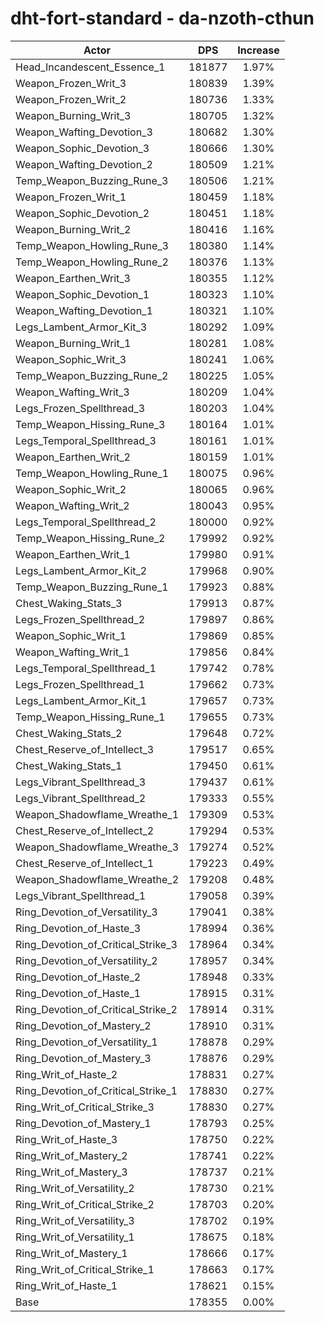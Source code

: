 # dht-fort-standard - da-nzoth-cthun
| Actor | DPS | Increase |
|---|:---:|:---:|
|Head_Incandescent_Essence_1|181877|1.97%|
|Weapon_Frozen_Writ_3|180839|1.39%|
|Weapon_Frozen_Writ_2|180736|1.33%|
|Weapon_Burning_Writ_3|180705|1.32%|
|Weapon_Wafting_Devotion_3|180682|1.30%|
|Weapon_Sophic_Devotion_3|180666|1.30%|
|Weapon_Wafting_Devotion_2|180509|1.21%|
|Temp_Weapon_Buzzing_Rune_3|180506|1.21%|
|Weapon_Frozen_Writ_1|180459|1.18%|
|Weapon_Sophic_Devotion_2|180451|1.18%|
|Weapon_Burning_Writ_2|180416|1.16%|
|Temp_Weapon_Howling_Rune_3|180380|1.14%|
|Temp_Weapon_Howling_Rune_2|180376|1.13%|
|Weapon_Earthen_Writ_3|180355|1.12%|
|Weapon_Sophic_Devotion_1|180323|1.10%|
|Weapon_Wafting_Devotion_1|180321|1.10%|
|Legs_Lambent_Armor_Kit_3|180292|1.09%|
|Weapon_Burning_Writ_1|180281|1.08%|
|Weapon_Sophic_Writ_3|180241|1.06%|
|Temp_Weapon_Buzzing_Rune_2|180225|1.05%|
|Weapon_Wafting_Writ_3|180209|1.04%|
|Legs_Frozen_Spellthread_3|180203|1.04%|
|Temp_Weapon_Hissing_Rune_3|180164|1.01%|
|Legs_Temporal_Spellthread_3|180161|1.01%|
|Weapon_Earthen_Writ_2|180159|1.01%|
|Temp_Weapon_Howling_Rune_1|180075|0.96%|
|Weapon_Sophic_Writ_2|180065|0.96%|
|Weapon_Wafting_Writ_2|180043|0.95%|
|Legs_Temporal_Spellthread_2|180000|0.92%|
|Temp_Weapon_Hissing_Rune_2|179992|0.92%|
|Weapon_Earthen_Writ_1|179980|0.91%|
|Legs_Lambent_Armor_Kit_2|179968|0.90%|
|Temp_Weapon_Buzzing_Rune_1|179923|0.88%|
|Chest_Waking_Stats_3|179913|0.87%|
|Legs_Frozen_Spellthread_2|179897|0.86%|
|Weapon_Sophic_Writ_1|179869|0.85%|
|Weapon_Wafting_Writ_1|179856|0.84%|
|Legs_Temporal_Spellthread_1|179742|0.78%|
|Legs_Frozen_Spellthread_1|179662|0.73%|
|Legs_Lambent_Armor_Kit_1|179657|0.73%|
|Temp_Weapon_Hissing_Rune_1|179655|0.73%|
|Chest_Waking_Stats_2|179648|0.72%|
|Chest_Reserve_of_Intellect_3|179517|0.65%|
|Chest_Waking_Stats_1|179450|0.61%|
|Legs_Vibrant_Spellthread_3|179437|0.61%|
|Legs_Vibrant_Spellthread_2|179333|0.55%|
|Weapon_Shadowflame_Wreathe_1|179309|0.53%|
|Chest_Reserve_of_Intellect_2|179294|0.53%|
|Weapon_Shadowflame_Wreathe_3|179274|0.52%|
|Chest_Reserve_of_Intellect_1|179223|0.49%|
|Weapon_Shadowflame_Wreathe_2|179208|0.48%|
|Legs_Vibrant_Spellthread_1|179058|0.39%|
|Ring_Devotion_of_Versatility_3|179041|0.38%|
|Ring_Devotion_of_Haste_3|178994|0.36%|
|Ring_Devotion_of_Critical_Strike_3|178964|0.34%|
|Ring_Devotion_of_Versatility_2|178957|0.34%|
|Ring_Devotion_of_Haste_2|178948|0.33%|
|Ring_Devotion_of_Haste_1|178915|0.31%|
|Ring_Devotion_of_Critical_Strike_2|178914|0.31%|
|Ring_Devotion_of_Mastery_2|178910|0.31%|
|Ring_Devotion_of_Versatility_1|178878|0.29%|
|Ring_Devotion_of_Mastery_3|178876|0.29%|
|Ring_Writ_of_Haste_2|178831|0.27%|
|Ring_Devotion_of_Critical_Strike_1|178830|0.27%|
|Ring_Writ_of_Critical_Strike_3|178830|0.27%|
|Ring_Devotion_of_Mastery_1|178793|0.25%|
|Ring_Writ_of_Haste_3|178750|0.22%|
|Ring_Writ_of_Mastery_2|178741|0.22%|
|Ring_Writ_of_Mastery_3|178737|0.21%|
|Ring_Writ_of_Versatility_2|178730|0.21%|
|Ring_Writ_of_Critical_Strike_2|178703|0.20%|
|Ring_Writ_of_Versatility_3|178702|0.19%|
|Ring_Writ_of_Versatility_1|178675|0.18%|
|Ring_Writ_of_Mastery_1|178666|0.17%|
|Ring_Writ_of_Critical_Strike_1|178663|0.17%|
|Ring_Writ_of_Haste_1|178621|0.15%|
|Base|178355|0.00%|
